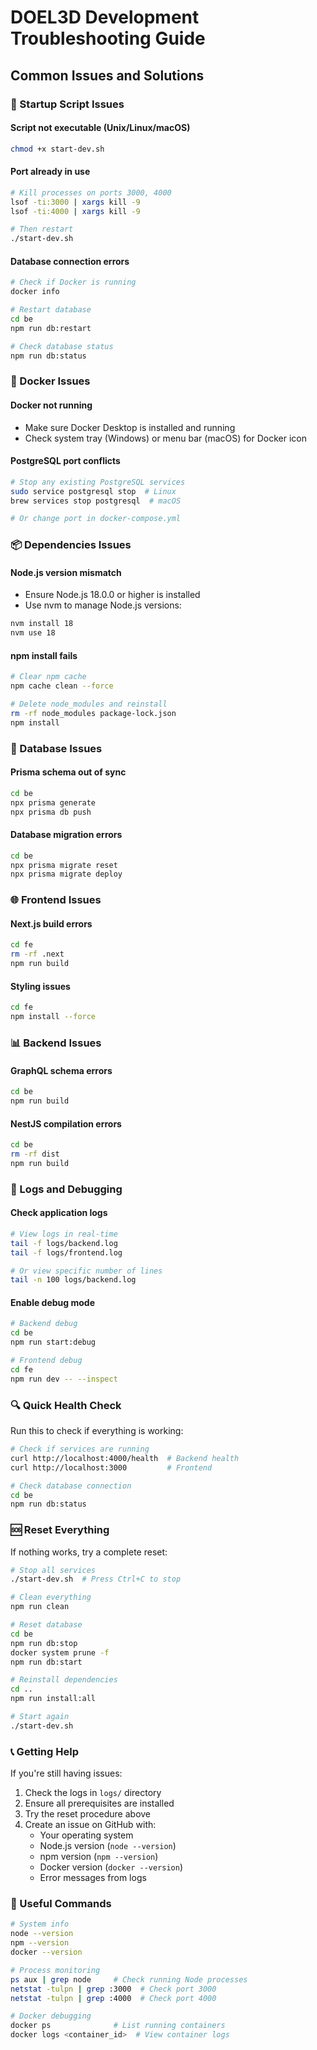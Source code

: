 # DOEL3D Development Troubleshooting Guide

## Common Issues and Solutions

### 🔧 Startup Script Issues

#### Script not executable (Unix/Linux/macOS)
```bash
chmod +x start-dev.sh
```

#### Port already in use
```bash
# Kill processes on ports 3000, 4000
lsof -ti:3000 | xargs kill -9
lsof -ti:4000 | xargs kill -9

# Then restart
./start-dev.sh
```

#### Database connection errors
```bash
# Check if Docker is running
docker info

# Restart database
cd be
npm run db:restart

# Check database status
npm run db:status
```

### 🐳 Docker Issues

#### Docker not running
- Make sure Docker Desktop is installed and running
- Check system tray (Windows) or menu bar (macOS) for Docker icon

#### PostgreSQL port conflicts
```bash
# Stop any existing PostgreSQL services
sudo service postgresql stop  # Linux
brew services stop postgresql  # macOS

# Or change port in docker-compose.yml
```

### 📦 Dependencies Issues

#### Node.js version mismatch
- Ensure Node.js 18.0.0 or higher is installed
- Use nvm to manage Node.js versions:
```bash
nvm install 18
nvm use 18
```

#### npm install fails
```bash
# Clear npm cache
npm cache clean --force

# Delete node_modules and reinstall
rm -rf node_modules package-lock.json
npm install
```

### 🔄 Database Issues

#### Prisma schema out of sync
```bash
cd be
npx prisma generate
npx prisma db push
```

#### Database migration errors
```bash
cd be
npx prisma migrate reset
npx prisma migrate deploy
```

### 🌐 Frontend Issues

#### Next.js build errors
```bash
cd fe
rm -rf .next
npm run build
```

#### Styling issues
```bash
cd fe
npm install --force
```

### 📊 Backend Issues

#### GraphQL schema errors
```bash
cd be
npm run build
```

#### NestJS compilation errors
```bash
cd be
rm -rf dist
npm run build
```

### 📝 Logs and Debugging

#### Check application logs
```bash
# View logs in real-time
tail -f logs/backend.log
tail -f logs/frontend.log

# Or view specific number of lines
tail -n 100 logs/backend.log
```

#### Enable debug mode
```bash
# Backend debug
cd be
npm run start:debug

# Frontend debug
cd fe
npm run dev -- --inspect
```

### 🔍 Quick Health Check

Run this to check if everything is working:

```bash
# Check if services are running
curl http://localhost:4000/health  # Backend health
curl http://localhost:3000         # Frontend

# Check database connection
cd be
npm run db:status
```

### 🆘 Reset Everything

If nothing works, try a complete reset:

```bash
# Stop all services
./start-dev.sh  # Press Ctrl+C to stop

# Clean everything
npm run clean

# Reset database
cd be
npm run db:stop
docker system prune -f
npm run db:start

# Reinstall dependencies
cd ..
npm run install:all

# Start again
./start-dev.sh
```

### 📞 Getting Help

If you're still having issues:

1. Check the logs in `logs/` directory
2. Ensure all prerequisites are installed
3. Try the reset procedure above
4. Create an issue on GitHub with:
   - Your operating system
   - Node.js version (`node --version`)
   - npm version (`npm --version`)
   - Docker version (`docker --version`)
   - Error messages from logs

### 🔗 Useful Commands

```bash
# System info
node --version
npm --version
docker --version

# Process monitoring
ps aux | grep node     # Check running Node processes
netstat -tulpn | grep :3000  # Check port 3000
netstat -tulpn | grep :4000  # Check port 4000

# Docker debugging
docker ps              # List running containers
docker logs <container_id>  # View container logs
```
